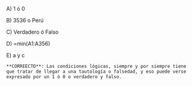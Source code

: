 A) 1 ó 0
	
B) 3536 o Perú

C) Verdadero ó Falso

D) =min(A1:A356)

E) a y c

	**CORREECTO**: Las condiciones lógicas, siempre y por siempre tiene que tratar de llegar a una tautología o falsedad, y eso puede verse expresado por un 1 ó 0 o verdadero y falso.
